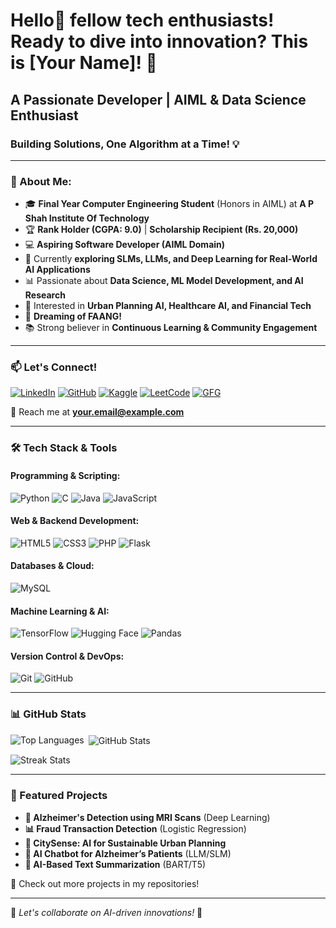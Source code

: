 # Hello👋 fellow tech enthusiasts! Ready to dive into innovation? This is [Your Name]! 🚀

## A Passionate Developer | AIML & Data Science Enthusiast  
### Building Solutions, One Algorithm at a Time! 💡

---

### 🌟 About Me:
- 🎓 **Final Year Computer Engineering Student** (Honors in AIML) at **A P Shah Institute Of Technology**  
- 🏆 **Rank Holder (CGPA: 9.0)** | **Scholarship Recipient (Rs. 20,000)**  
- 💻 **Aspiring Software Developer (AIML Domain)**  
- 🌱 Currently **exploring SLMs, LLMs, and Deep Learning for Real-World AI Applications**  
- 📊 Passionate about **Data Science, ML Model Development, and AI Research**  
- 📌 Interested in **Urban Planning AI, Healthcare AI, and Financial Tech**  
- 🚀 **Dreaming of FAANG!**  
- 📚 Strong believer in **Continuous Learning & Community Engagement**  

---

### 📫 Let's Connect!  
[![LinkedIn](https://img.shields.io/badge/LinkedIn-Connect-blue?logo=linkedin)](https://linkedin.com/in/YOUR-LINKEDIN)
[![GitHub](https://img.shields.io/badge/GitHub-Follow-black?logo=github)](https://github.com/YOUR-GITHUB)
[![Kaggle](https://img.shields.io/badge/Kaggle-Explore-blue?logo=kaggle)](https://www.kaggle.com/YOUR-KAGGLE)
[![LeetCode](https://img.shields.io/badge/LeetCode-Practice-orange?logo=leetcode)](https://leetcode.com/YOUR-LEETCODE)
[![GFG](https://img.shields.io/badge/GeeksforGeeks-Solve-green?logo=geeksforgeeks)](https://auth.geeksforgeeks.org/user/YOUR-GFG)

📩 Reach me at **your.email@example.com**

---

### 🛠️ Tech Stack & Tools  
#### **Programming & Scripting:**  
![Python](https://img.shields.io/badge/Python-3776AB?style=flat&logo=python&logoColor=white) ![C](https://img.shields.io/badge/C-00599C?style=flat&logo=c&logoColor=white) ![Java](https://img.shields.io/badge/Java-007396?style=flat&logo=java&logoColor=white) ![JavaScript](https://img.shields.io/badge/JavaScript-F7DF1E?style=flat&logo=javascript&logoColor=black)

#### **Web & Backend Development:**  
![HTML5](https://img.shields.io/badge/HTML5-E34F26?style=flat&logo=html5&logoColor=white) ![CSS3](https://img.shields.io/badge/CSS3-1572B6?style=flat&logo=css3&logoColor=white) ![PHP](https://img.shields.io/badge/PHP-777BB4?style=flat&logo=php&logoColor=white) ![Flask](https://img.shields.io/badge/Flask-000000?style=flat&logo=flask&logoColor=white)

#### **Databases & Cloud:**  
![MySQL](https://img.shields.io/badge/MySQL-4479A1?style=flat&logo=mysql&logoColor=white)

#### **Machine Learning & AI:**  
![TensorFlow](https://img.shields.io/badge/TensorFlow-FF6F00?style=flat&logo=tensorflow&logoColor=white) ![Hugging Face](https://img.shields.io/badge/Hugging%20Face-FFCC00?style=flat&logo=huggingface&logoColor=black) ![Pandas](https://img.shields.io/badge/Pandas-150458?style=flat&logo=pandas&logoColor=white)

#### **Version Control & DevOps:**  
![Git](https://img.shields.io/badge/Git-F05032?style=flat&logo=git&logoColor=white) ![GitHub](https://img.shields.io/badge/GitHub-181717?style=flat&logo=github&logoColor=white)

---

### 📊 GitHub Stats  
<p><img align="left" src="https://github-readme-stats.vercel.app/api/top-langs?username=YOUR-GITHUB&show_icons=true&locale=en&layout=compact" alt="Top Languages" /></p>

<p>&nbsp;<img align="center" src="https://github-readme-stats.vercel.app/api?username=YOUR-GITHUB&show_icons=true&locale=en" alt="GitHub Stats" /></p>

<p><img align="center" src="https://github-readme-streak-stats.herokuapp.com/?user=YOUR-GITHUB&" alt="Streak Stats" /></p>

---

### 🚀 Featured Projects  
- **🧠 Alzheimer's Detection using MRI Scans** (Deep Learning)  
- **📊 Fraud Transaction Detection** (Logistic Regression)  
- **🌇 CitySense: AI for Sustainable Urban Planning**  
- **💬 AI Chatbot for Alzheimer’s Patients** (LLM/SLM)  
- **📖 AI-Based Text Summarization** (BART/T5)  

📌 Check out more projects in my repositories!

---

🌟 _Let's collaborate on AI-driven innovations!_ 🚀
